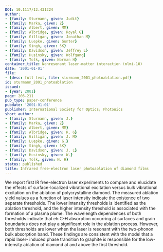 ```yaml
---
DOI: 10.1117/12.431224
author:
- {family: Sturmann, given: Judit}
- {family: Marka, given: Z}
- {family: Albert, given: MM}
- {family: Albridge, given: Royal G}
- {family: Gilligan, given: Jonathan M}
- {family: Luepke, given: Gunter}
- {family: Singh, given: SK}
- {family: Davidson, given: Jeffrey L}
- {family: Husinsky, given: Wolfgang}
- {family: Tolk, given: Norman H}
container_title: Nonresonant laser-matter interaction (nlmi-10)
date: '2001-01-01'
file:
- {desc: full text, file: sturmann_2001_photoablation.pdf}
id: sturmann_2001_photoablation
issued:
- {year: 2001}
page: 206-211
pub_type: paper-conference
pubdate: '2001-01-01'
publisher: International Society for Optics; Photonics
short_author:
- {family: Sturmann, given: J.}
- {family: Marka, given: Z}
- {family: Albert, given: MM}
- {family: Albridge, given: R. G}
- {family: Gilligan, given: J. M}
- {family: Luepke, given: G.}
- {family: Singh, given: SK}
- {family: Davidson, given: J. L}
- {family: Husinsky, given: W.}
- {family: Tolk, given: N. H}
status: published
title: Infrared free-electron laser photoablation of diamond films
---
```

We report first IR free-electron laser experiments to compare and elucidate the effects of surface-localized vibrational excitation versus bulk vibrational excitation on the ablation of polycrystalline diamond. The measured ablation yield values as a function of laser intensity indicate the existence of two separate thresholds. The lower intensity thresholds is identified as the ablation threshold, and the higher intensity threshold is associated with the formation of a plasma plume. The wavelength dependences of both thresholds indicate that eh C-H absorption occurring at surfaces and grain boundaries does not play a significant role in the ablation process. However, both thresholds are lower when the laser is resonant with the two-phonon bulk absorption band. These findings are consistent with the model that a rapid laser- induced phase transition to graphite is responsible for the low-intensity ablation of diamond at and above the first threshold.
